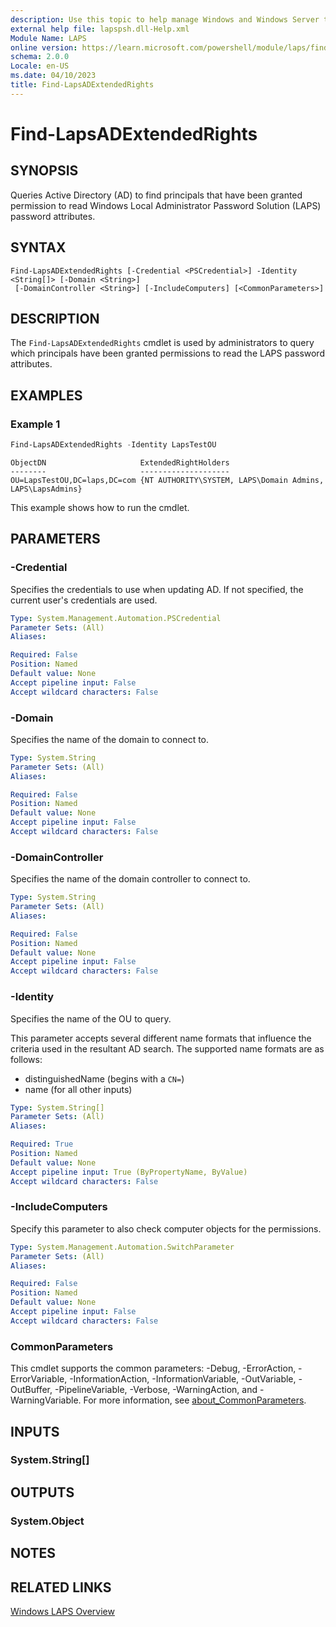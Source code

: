 ```yaml
---
description: Use this topic to help manage Windows and Windows Server technologies with Windows PowerShell.
external help file: lapspsh.dll-Help.xml
Module Name: LAPS
online version: https://learn.microsoft.com/powershell/module/laps/find-lapsadextendedrights?view=windowsserver2022-ps&wt.mc_id=ps-gethelp
schema: 2.0.0
Locale: en-US
ms.date: 04/10/2023
title: Find-LapsADExtendedRights
---
```


# Find-LapsADExtendedRights

## SYNOPSIS
Queries Active Directory (AD) to find principals that have been granted permission to read Windows
Local Administrator Password Solution (LAPS) password attributes.

## SYNTAX

```
Find-LapsADExtendedRights [-Credential <PSCredential>] -Identity <String[]> [-Domain <String>]
 [-DomainController <String>] [-IncludeComputers] [<CommonParameters>]
```

## DESCRIPTION

The `Find-LapsADExtendedRights` cmdlet is used by administrators to query which principals have
been granted permissions to read the LAPS password attributes.

## EXAMPLES

### Example 1

```powershell
Find-LapsADExtendedRights -Identity LapsTestOU
```

```Output
ObjectDN                     ExtendedRightHolders
--------                     --------------------
OU=LapsTestOU,DC=laps,DC=com {NT AUTHORITY\SYSTEM, LAPS\Domain Admins, LAPS\LapsAdmins}
```

This example shows how to run the cmdlet.

## PARAMETERS

### -Credential

Specifies the credentials to use when updating AD. If not specified, the current
user's credentials are used.

```yaml
Type: System.Management.Automation.PSCredential
Parameter Sets: (All)
Aliases:

Required: False
Position: Named
Default value: None
Accept pipeline input: False
Accept wildcard characters: False
```

### -Domain

Specifies the name of the domain to connect to.

```yaml
Type: System.String
Parameter Sets: (All)
Aliases:

Required: False
Position: Named
Default value: None
Accept pipeline input: False
Accept wildcard characters: False
```

### -DomainController

Specifies the name of the domain controller to connect to.

```yaml
Type: System.String
Parameter Sets: (All)
Aliases:

Required: False
Position: Named
Default value: None
Accept pipeline input: False
Accept wildcard characters: False
```

### -Identity

Specifies the name of the OU to query.

This parameter accepts several different name formats that influence the criteria used in the
resultant AD search. The supported name formats are as follows:

- distinguishedName (begins with a `CN=`)
- name (for all other inputs)

```yaml
Type: System.String[]
Parameter Sets: (All)
Aliases:

Required: True
Position: Named
Default value: None
Accept pipeline input: True (ByPropertyName, ByValue)
Accept wildcard characters: False
```

### -IncludeComputers

Specify this parameter to also check computer objects for the permissions.

```yaml
Type: System.Management.Automation.SwitchParameter
Parameter Sets: (All)
Aliases:

Required: False
Position: Named
Default value: None
Accept pipeline input: False
Accept wildcard characters: False
```

### CommonParameters

This cmdlet supports the common parameters: -Debug, -ErrorAction, -ErrorVariable,
-InformationAction, -InformationVariable, -OutVariable, -OutBuffer, -PipelineVariable, -Verbose,
-WarningAction, and -WarningVariable. For more information, see
[about_CommonParameters](http://go.microsoft.com/fwlink/?LinkID=113216).

## INPUTS

### System.String[]

## OUTPUTS

### System.Object

## NOTES

## RELATED LINKS

[Windows LAPS Overview](https://go.microsoft.com/fwlink/?linkid=2233901)
